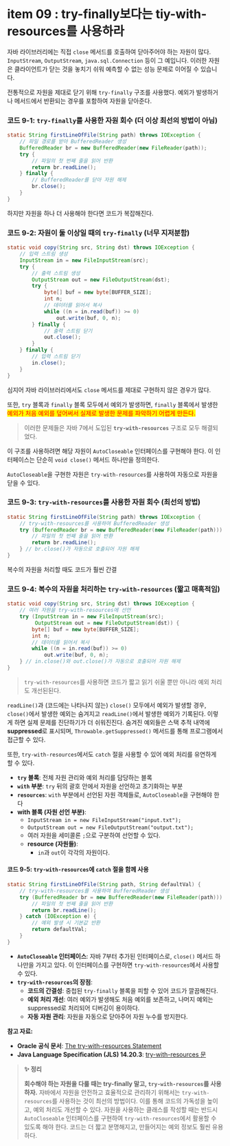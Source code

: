 # item 09 : try-finally보다는 tiy-with-resources를 사용하라

자바 라이브러리에는 직접 `close` 메서드를 호출하여 닫아주어야 하는 자원이 많다. `InputStream`, `OutputStream`, `java.sql.Connection` 등이 그 예입니다. 이러한 자원은 클라이언트가 닫는 것을 놓치기 쉬워 예측할 수 없는 성능 문제로 이어질 수 있습니다.&#x20;

전통적으로 자원을 제대로 닫기 위해 `try-finally` 구조를 사용했다. 예외가 발생하거나 메서드에서 반환되는 경우를 포함하여 자원을 닫아준다.

### 코드 9-1: `try-finally`를 사용한 자원 회수 (더 이상 최선의 방법이 아님)

```java
static String firstLineOfFile(String path) throws IOException {
    // 파일 경로를 받아 BufferedReader 생성
    BufferedReader br = new BufferedReader(new FileReader(path));
    try {
        // 파일의 첫 번째 줄을 읽어 반환
        return br.readLine();
    } finally {
        // BufferedReader를 닫아 자원 해제
        br.close();
    }
}
```

하지만 자원을 하나 더 사용해야 한다면 코드가 복잡해진다.

### 코드 9-2: 자원이 둘 이상일 때의 `try-finally` (너무 지저분함)

```java
static void copy(String src, String dst) throws IOException {
    // 입력 스트림 생성
    InputStream in = new FileInputStream(src);
    try {
        // 출력 스트림 생성
        OutputStream out = new FileOutputStream(dst);
        try {
            byte[] buf = new byte[BUFFER_SIZE];
            int n;
            // 데이터를 읽어서 복사
            while ((n = in.read(buf)) >= 0)
                out.write(buf, 0, n);
        } finally {
            // 출력 스트림 닫기
            out.close();
        }
    } finally {
        // 입력 스트림 닫기
        in.close();
    }
}

```

심지어 자바 라이브러리에서도 `close` 메서드를 제대로 구현하지 않은 경우가 많다.

또한, `try` 블록과 `finally` 블록 모두에서 예외가 발생하면, `finally` 블록에서 발생한 <mark style="color:red;">예외가 처음 예외를 덮어써서 실제로 발생한 문제를 파악하기 어렵게 만든다.</mark>

> 이러한 문제들은 자바 7에서 도입된 **`try-with-resources`** 구조로 모두 해결되었다.&#x20;

이 구조를 사용하려면 해당 자원이 `AutoCloseable` 인터페이스를 구현해야 한다. 이 인터페이스는 단순히 `void close()` 메서드 하나만을 정의한다.

`AutoCloseable`을 구현한 자원은 `try-with-resources`를 사용하여 자동으로 자원을 닫을 수 있다.

### 코드 9-3: `try-with-resources`를 사용한 자원 회수 (최선의 방법)

```java
static String firstLineOfFile(String path) throws IOException {
    // try-with-resources를 사용하여 BufferedReader 생성
    try (BufferedReader br = new BufferedReader(new FileReader(path))) {
        // 파일의 첫 번째 줄을 읽어 반환
        return br.readLine();
    } // br.close()가 자동으로 호출되어 자원 해제
}

```

복수의 자원을 처리할 때도 코드가 훨씬 간결

### 코드 9-4: 복수의 자원을 처리하는 `try-with-resources` (짧고 매혹적임)

```java
static void copy(String src, String dst) throws IOException {
    // 여러 자원을 try-with-resources에 선언
    try (InputStream in = new FileInputStream(src);
         OutputStream out = new FileOutputStream(dst)) {
        byte[] buf = new byte[BUFFER_SIZE];
        int n;
        // 데이터를 읽어서 복사
        while ((n = in.read(buf)) >= 0)
            out.write(buf, 0, n);
    } // in.close()와 out.close()가 자동으로 호출되어 자원 해제
}

```

> `try-with-resources`를 사용하면 코드가 짧고 읽기 쉬울 뿐만 아니라 예외 처리도 개선된된다.&#x20;

`readLine()`과 (코드에는 나타나지 않는) `close()` 모두에서 예외가 발생할 경우, `close()`에서 발생한 예외는 숨겨지고 `readLine()`에서 발생한 예외가 기록된다. 이렇게 하면 실제 문제를 진단하기가 더 쉬워진진다. 숨겨진 예외들은 스택 추적 내역에 **suppressed**로 표시되며, `Throwable.getSuppressed()` 메서드를 통해 프로그램에서 접근할 수 있다.

또한, `try-with-resources`에서도 `catch` 절을 사용할 수 있어 예외 처리를 유연하게 할 수 있다.

* **`try` 블록**: 전체 자원 관리와 예외 처리를 담당하는 블록
* **`with` 부분**: `try` 뒤의 괄호 안에서 자원을 선언하고 초기화하는 부분
* **`resources`**: `with` 부분에서 선언된 자원 객체들로, `AutoCloseable`을 구현해야 한다
* **with 블록 (자원 선언 부분)**:
  * `InputStream in = new FileInputStream("input.txt");`
  * `OutputStream out = new FileOutputStream("output.txt");`
  * 여러 자원을 세미콜론 `;`으로 구분하여 선언할 수 있다.
  * **resource (자원들)**:
    * `in`과 `out`이 각각의 자원이다.

#### 코드 9-5: `try-with-resources`에 `catch` 절을 함께 사용

```java
static String firstLineOfFile(String path, String defaultVal) {
    // try-with-resources를 사용하여 BufferedReader 생성
    try (BufferedReader br = new BufferedReader(new FileReader(path))) {
        // 파일의 첫 번째 줄을 읽어 반환
        return br.readLine();
    } catch (IOException e) {
        // 예외 발생 시 기본값 반환
        return defaultVal;
    }
}

```

* **`AutoCloseable` 인터페이스**: 자바 7부터 추가된 인터페이스로, `close()` 메서드 하나만을 가지고 있다. 이 인터페이스를 구현하면 `try-with-resources`에서 사용할 수 있다.
* **`try-with-resources`의 장점**:
  * **코드의 간결성**: 중첩된 `try-finally` 블록을 피할 수 있어 코드가 깔끔해진다.
  * **예외 처리 개선**: 여러 예외가 발생해도 처음 예외를 보존하고, 나머지 예외는 suppressed로 처리되어 디버깅이 용이하다.
  * **자동 자원 관리**: 자원을 자동으로 닫아주어 자원 누수를 방지한다.

**참고 자료:**

* **Oracle 공식 문서**: [The try-with-resources Statement](https://docs.oracle.com/javase/tutorial/essential/exceptions/tryResourceClose.html)
* **Java Language Specification (JLS) 14.20.3**: [try-with-resources 문](https://docs.oracle.com/javase/specs/jls/se7/html/jls-14.html#jls-14.20.3)

> **✨ 정리**
>
> **회수해야 하는 자원을 다룰 때는 try-finally 말고, `try-with-resources`를 사용하자.** 자바에서 자원을 안전하고 효율적으로 관리하기 위해서는 `try-with-resources`를 사용하는 것이 최선의 방법이다. 이를 통해 코드의 가독성을 높이고, 예외 처리도 개선할 수 있다. 자원을 사용하는 클래스를 작성할 때는 반드시 `AutoCloseable` 인터페이스를 구현하여 `try-with-resources`에서 활용할 수 있도록 해야 한다. 코드는 더 짧고 분명해지고, 만들어지는 예외 정보도 훨씬 유용하다.&#x20;
